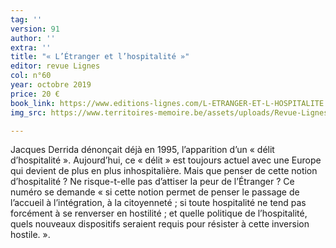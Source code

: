 ```yaml
---
tag: ''
version: 91
author: ''
extra: ''
title: "« L’Étranger et l’hospitalité »"
editor: revue Lignes
col: n°60
year: octobre 2019
price: 20 €
book_link: https://www.editions-lignes.com/L-ETRANGER-ET-L-HOSPITALITE.html
img_src: https://www.territoires-memoire.be/assets/uploads/Revue-Lignes-60.jpg

---
```

Jacques Derrida dénonçait déjà en 1995, l’apparition d’un « délit d’hospitalité ». Aujourd’hui, ce « délit » est toujours actuel avec une Europe qui devient de plus en plus inhospitalière. Mais que penser de cette notion d’hospitalité ? Ne risque-t-elle pas d’attiser la peur de l’Étranger ? Ce numéro se demande « si cette notion permet de penser le passage de l’accueil à l’intégration, à la citoyenneté ; si toute hospitalité ne tend pas forcément à se renverser en hostilité ; et quelle politique de l’hospitalité, quels nouveaux dispositifs seraient requis pour résister à cette inversion hostile. ».
